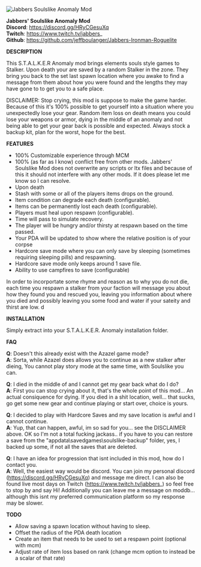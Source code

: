 

![Jabbers Soulslike Anomaly Mod](https://cdn.discordapp.com/attachments/415664512981794818/1095127013150445680/Soulslike_Logo_-_Compressed.gif)  


**Jabbers' Soulslike Anomaly Mod**  
**Discord**: https://discord.gg/HRyCGesuXq  
**Twitch**: https://www.twitch.tv/jabbers_  
**Github**: https://github.com/jeffboulanger/Jabbers-Ironman-Roguelite  

**DESCRIPTION**

This S.T.A.L.K.E.R Anomaly mod brings elements souls style games to Stalker. Upon death your are saved by a random Stalker in the zone.  They bring you back to the set last spawn location where you awake to find a message from them about how you were found and the lengths they may have gone to to get you to a safe place.

DISCLAIMER: Stop crying, this mod is suppose to make the game harder. Because of this it's 100% possible to get yourself into a situation where you unexpectedly lose your gear. Random item loss on death means you could lose your weapons or armor, dying in the middle of an anomaly and not being able to get your gear back is possible and expected.  Always stock a backup kit, plan for the worst, hope for the best.

**FEATURES**

- 100% Customizable experience through MCM
- 100% (as far as I know) conflict free from other mods.  Jabbers' Soulslike Mod does not overwrite any scripts or ltx files and because of this it should not interfere with any other mods.   If it does please let me know so I can resolve.
- Upon death
 - Stash with some or all of the players items drops on the ground.
 - Item condition can degrade each death (configurable).
 - Items can be permanently lost each death (configurable).
 - Players must heal upon respawn (configurable).
 - Time will pass to simulate recovery.
 - The player will be hungry and/or thirsty at respawn based on the time passed.
 - Your PDA will be updated to show where the relative position is of your corpse
- Hardcore save mode where you can only save by sleeping (sometimes requiring sleeping pills) and respawning.
 - Hardcore save mode only keeps around 1 save file.
 - Ability to use campfires to save (configurable)

In order to incorportate some rhyme and reason as to why you do not die, each time you respawn a stalker from your faction will message you about how they found you and rescued you, leaving you information about where you died and possibly leaving you some food and water if your sateity and thirst are low. d

**INSTALLATION**

Simply extract into your S.T.A.L.K.E.R. Anomaly installation folder.

**FAQ**

**Q**: Doesn't this already exist with the Azazel game mode?  
**A**: Sorta, while Azazel does allows you to continue as a new stalker after dieing, You cannot play story mode at the same time, with Soulslike you can.

**Q**: I died in the middle of and I cannot get my gear back what do I do?  
**A**: First you can stop crying about it, that's the whole point of this mod... An actual consiquence for dying.  If you died in a shit location, well... that sucks, go get some new gear and continue playing or start over, choice is yours.

**Q**: I decided to play with Hardcore Saves and my save location is awful and I cannot continue.  
**A**: Yup, that can happen, awful, im so sad for you... see the DISCLAIMER above.  OK so I'm not a total fucking jackass.. if you have to you can restore a save from the "appdata\savedgames\soulslike-backup" folder, yes, I backed up some, if not all the saves that are deleted.

**Q**: I have an idea for progression that isnt included in this mod, how do I contact you.  
**A**: Well, the easiest way would be discord.  You can join my personal discord (https://discord.gg/HRyCGesuXq) and message me direct. I can also be found live most days on Twitch (https://www.twitch.tv/jabbers_) so feel free to stop by and say Hi! Additionally you can leave me a message on moddb... although this isnt my preferred communication platform so my response may be slower.

**TODO**
- Allow saving a spawn location without having to sleep.
- Offset the radius of the PDA death location 
- Create an item that needs to be used to set a respawn point (optional with mcm)
- Adjust rate of item loss based on rank (change mcm option to instead be a scalar of that rate)

